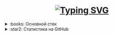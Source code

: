 <h1 align="center">
<a href="https://git.io/typing-svg"><img src="https://readme-typing-svg.herokuapp.com?font=Fira+Code&size=35&pause=1000&width=435&lines=Frontend-developer" alt="Typing SVG" /></a>
</h1>

<details>
<summary>:books: Основной стек </summary>
<h4> Языки: </h4>

[![My Skills](https://skillicons.dev/icons?i=ts,js,html,css)](https://skillicons.dev)

<h4> Инструменты/Фреймворки: </h4>

[![My Skills](https://skillicons.dev/icons?i=git,docker,mysql,postgres,figma,scss,tailwind,npm,pnpm,bun,react,webpack,vite,vitest)](https://skillicons.dev)

<h4>Библиотеки:</h4>

<div>
<img src='https://img.shields.io/badge/axios-671ddf?&style=for-the-badge&logo=axios&logoColor=white'/>
<img src='https://img.shields.io/badge/React_Router-CA4245?style=for-the-badge&logo=react-router&logoColor=white'/>
<img src='https://img.shields.io/badge/React_Query-FF4154?style=for-the-badge&logo=ReactQuery&logoColor=white'/>
<img src='https://img.shields.io/badge/React hook form-EC5990?style=for-the-badge&logo=reacthookform&logoColor=white'/>
<img src='https://img.shields.io/badge/Redux-593D88?style=for-the-badge&logo=redux&logoColor=white'/>
<img src='https://img.shields.io/badge/Zustand-FBA433?style=for-the-badge&logoColor=white'/>
<img src='https://img.shields.io/badge/Jotai-fff?style=for-the-badge&logo=ghostery&logoColor=black'/>
<img src='https://img.shields.io/badge/JWT-000000?style=for-the-badge&logo=JSON%20web%20tokens&logoColor=white'/>
<img src='https://img.shields.io/badge/Framer motion-black?style=for-the-badge&logo=framer&logoColor=white'/>
<img src='https://img.shields.io/badge/ThreeJs-black?style=for-the-badge&logo=three.js&logoColor=white'/>
<img src='https://img.shields.io/badge/GSAP-93CF2B?style=for-the-badge&logo=greensock&logoColor=white'/>
</div>
</details>

<details> 
<summary>:star2: Статистика на GitHub </summary>

![Top Langs](https://github-readme-stats.vercel.app/api/top-langs/?username=walexweb&theme=github_dark&layout=compact&bg_color=20000000&hide_border=true) ![GitHub stats](https://github-readme-stats.vercel.app/api?username=walexweb&theme=github_dark&show_icons=true&bg_color=20000000&hide_border=true&hide=issues)

</details>
